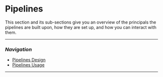 # Pipelines

This section and its sub-sections give you an overview of the principals the pipelines are built upon, how they are set up, and how you can interact with them.

---

### _Navigation_

- [Pipelines Design](./PipelinesDesign)
- [Pipelines Usage](./PipelinesUsage)

---
